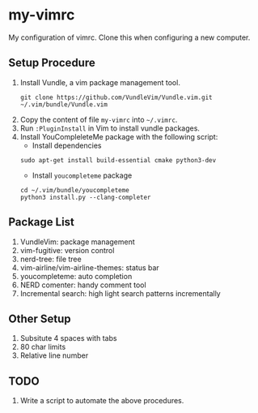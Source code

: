 # my-vimrc
My configuration of vimrc. Clone this when configuring a new computer.

## Setup Procedure

1. Install Vundle, a vim package management tool.
    ```
    git clone https://github.com/VundleVim/Vundle.vim.git ~/.vim/bundle/Vundle.vim
    ```
1. Copy the content of file `my-vimrc` into `~/.vimrc`.
1. Run `:PluginInstall` in Vim to install vundle packages.
1. Install YouCompleleteMe package with the following script:
    * Install dependencies
    ```
    sudo apt-get install build-essential cmake python3-dev
    ```
    * Install `youcompleteme` package
    ```
    cd ~/.vim/bundle/youcompleteme
    python3 install.py --clang-completer
    ```

## Package List
1. VundleVim: package management
1. vim-fugitive: version control
1. nerd-tree: file tree
1. vim-airline/vim-airline-themes: status bar
1. youcompleteme: auto completion
1. NERD comenter: handy comment tool
1. Incremental search: high light search patterns incrementally

## Other Setup
1. Subsitute 4 spaces with tabs
1. 80 char limits
1. Relative line number

## TODO
1. Write a script to automate the above procedures.
